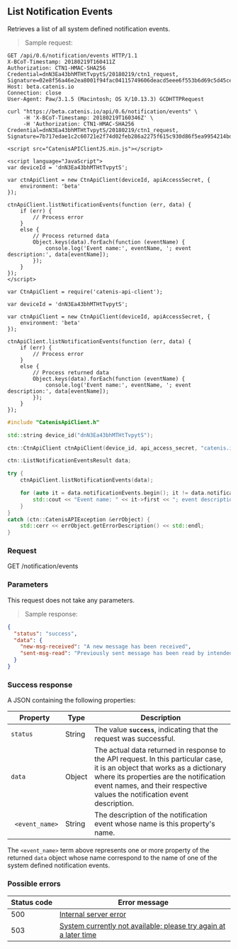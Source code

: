 ## List Notification Events

Retrieves a list of all system defined notification events.

> Sample request:

```http--raw
GET /api/0.6/notification/events HTTP/1.1
X-BCoT-Timestamp: 20180219T160411Z
Authorization: CTN1-HMAC-SHA256 Credential=dnN3Ea43bhMTHtTvpytS/20180219/ctn1_request, Signature=02e8f56a46e2ea8001f94fac04115749606deacd5eee6f553b6d69c5d45ce553
Host: beta.catenis.io
Connection: close
User-Agent: Paw/3.1.5 (Macintosh; OS X/10.13.3) GCDHTTPRequest
```

```shell
curl "https://beta.catenis.io/api/0.6/notification/events" \
     -H 'X-BCoT-Timestamp: 20180219T160346Z' \
     -H 'Authorization: CTN1-HMAC-SHA256 Credential=dnN3Ea43bhMTHtTvpytS/20180219/ctn1_request, Signature=7b717edae1c2c60721e2f74d02feb286a2275f615c930d86f5ea9954214bdfaf'
```

```html--javascript
<script src="CatenisAPIClientJS.min.js"></script>

<script language="JavaScript">
var deviceId = 'dnN3Ea43bhMTHtTvpytS';

var ctnApiClient = new CtnApiClient(deviceId, apiAccessSecret, {
    environment: 'beta'
});

ctnApiClient.listNotificationEvents(function (err, data) {
    if (err) {
        // Process error
    }
    else {
        // Process returned data
        Object.keys(data).forEach(function (eventName) {
            console.log('Event name:', eventName, '; event description:', data[eventName]);
        });
    }
});
</script>
```

```javascript--node
var CtnApiClient = require('catenis-api-client');

var deviceId = 'dnN3Ea43bhMTHtTvpytS';

var ctnApiClient = new CtnApiClient(deviceId, apiAccessSecret, {
    environment: 'beta'
});

ctnApiClient.listNotificationEvents(function (err, data) {
    if (err) {
        // Process error
    }
    else {
        // Process returned data
        Object.keys(data).forEach(function (eventName) {
            console.log('Event name:', eventName, '; event description:', data[eventName]);
        });
    }
});
```

```cpp
#include "CatenisApiClient.h"

std::string device_id("dnN3Ea43bhMTHtTvpytS");

ctn::CtnApiClient ctnApiClient(device_id, api_access_secret, "catenis.io", "", "beta");

ctn::ListNotificationEventsResult data;

try {
    ctnApiClient.listNotificationEvents(data);

    for (auto it = data.notificationEvents.begin(); it != data.notificationEvents.end(); it++) {
        std::cout << "Event name: " << it->first << "; event description: " << it->second << std::endl;
    }
}
catch (ctn::CatenisAPIException &errObject) {
    std::cerr << errObject.getErrorDescription() << std::endl;
}
```

### Request

GET /notification/events

### Parameters

This request does not take any parameters.

> Sample response:

```json
{
  "status": "success",
  "data": {
    "new-msg-received": "A new message has been received",
    "sent-msg-read": "Previously sent message has been read by intended receiver (target device)"
  }
}
```

### Success response

A JSON containing the following properties:

| Property | Type | Description |
| -------- | ---- | ----------- |
| `status` | String | The value **`success`**, indicating that the request was successful. |
| `data` | Object | The actual data returned in response to the API request. In this particular case, it is an object that works as a dictionary where its properties are the notification event names, and their respective values the notification event description. |
| &nbsp;&nbsp;`<event_name>` | String | The description of the notification event whose name is this property's name. |

<aside class="notice">
The <code>&lt;event_name></code> term above represents one or more property of the returned <code>data</code> object whose name correspond to the name of one of the system defined notification events.
</aside>

### Possible errors

| Status&nbsp;code | Error&nbsp;message |
| ----------- | ------------- |
| 500 | <a href="#error_msg_100">Internal server error |
| 503 | <a href="#error_msg_220">System currently not available; please try again at a later time |
